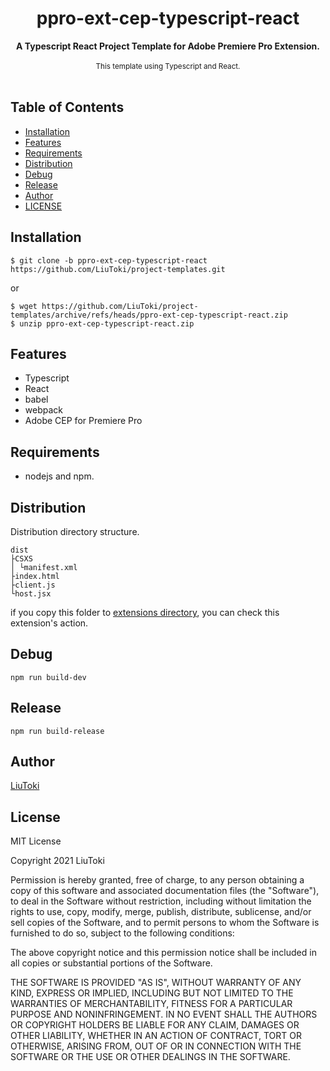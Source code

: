 <h1 align="center">ppro-ext-cep-typescript-react</h1>

<div align="center">
    <strong>A Typescript React Project Template for Adobe Premiere Pro Extension.</strong>
</div>

<br/>

<div align="center">
    <sub>
        This template using Typescript and React.
    </sub>
</div>

<br/>

## Table of Contents
- [Installation](#installation)
- [Features](#features)
- [Requirements](#requirements)
- [Distribution](#distribution)
- [Debug](#debug)
- [Release](#release)
- [Author](#author)
- [LICENSE](#license)

## Installation
    $ git clone -b ppro-ext-cep-typescript-react https://github.com/LiuToki/project-templates.git

or

    $ wget https://github.com/LiuToki/project-templates/archive/refs/heads/ppro-ext-cep-typescript-react.zip
    $ unzip ppro-ext-cep-typescript-react.zip

## Features
- Typescript
- React
- babel
- webpack
- Adobe CEP for Premiere Pro

## Requirements
- nodejs and npm.

## Distribution
Distribution directory structure.

    dist
    ├CSXS
    │ └manifest.xml
    ├index.html
    ├client.js
    └host.jsx

if you copy this folder to [extensions directory](https://github.com/Adobe-CEP/Samples/tree/master/TypeScript/PProPanel-vscode#3-put-panel-into-extensions-directory), you can check this extension's action.

## Debug
    npm run build-dev

## Release
    npm run build-release

## Author
[LiuToki](https://github.com/LiuToki)

## License
MIT License

Copyright 2021 LiuToki

Permission is hereby granted, free of charge, to any person obtaining a copy of this software and associated documentation files (the "Software"), to deal in the Software without restriction, including without limitation the rights to use, copy, modify, merge, publish, distribute, sublicense, and/or sell copies of the Software, and to permit persons to whom the Software is furnished to do so, subject to the following conditions:

The above copyright notice and this permission notice shall be included in all copies or substantial portions of the Software.

THE SOFTWARE IS PROVIDED "AS IS", WITHOUT WARRANTY OF ANY KIND, EXPRESS OR IMPLIED, INCLUDING BUT NOT LIMITED TO THE WARRANTIES OF MERCHANTABILITY, FITNESS FOR A PARTICULAR PURPOSE AND NONINFRINGEMENT. IN NO EVENT SHALL THE AUTHORS OR COPYRIGHT HOLDERS BE LIABLE FOR ANY CLAIM, DAMAGES OR OTHER LIABILITY, WHETHER IN AN ACTION OF CONTRACT, TORT OR OTHERWISE, ARISING FROM, OUT OF OR IN CONNECTION WITH THE SOFTWARE OR THE USE OR OTHER DEALINGS IN THE SOFTWARE.
